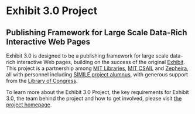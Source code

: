 Exhibit 3.0 Project
==============

Publishing Framework for Large Scale Data-Rich Interactive Web Pages
--------------------------------------------------------------------

Exhibit 3.0 is designed to be a publishing framework for large scale data-rich interactive Web pages, building on the success of the original [Exhibit][1]. This project is a partnership among [MIT Libraries][2], [MIT CSAIL][3] and [Zepheira][4], all with personnel including [SIMILE project alumnus][5], with generous support from the [Library of Congress][6].

To learn more about the Exhibit 3.0 Project, the key requirements for Exhibit 3.0, the team behind the project and how to get involved, please visit [the project homepage][7].

[1]: http://www.simile-widgets.org/exhibit/
[2]: http://libraries.mit.edu/
[3]: http://csail.mit.edu/
[4]: http://zepheira.com/
[5]: http://simile.mit.edu/
[6]: http://loc.gov/
[7]: http://www.simile-widgets.org/exhibit3/
